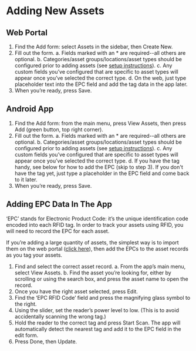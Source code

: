 # Adding New Assets

## Web Portal 

 1. Find the Add form: select Assets in the sidebar, then Create New.
 2. Fill out the form.
    a. Fields marked with an * are required--all others are optional.
    b. Categories/asset groups/locations/asset types should be configured prior to adding assets (see [setup instructions](https://github.com/TEC-RFID/rfid-asset-documentation/blob/main/users/setup.md)).
    c. Any custom fields you’ve configured that are specific to asset types will appear once you’ve selected the correct type.
    d. On the web, just type placeholder text into the EPC field and add the tag data in the app later. 
 3. When you’re ready, press Save.

## Android App

 1. Find the Add form: from the main menu, press View Assets, then press Add (green button, top right corner).
 2. Fill out the form.
    a. Fields marked with an * are required--all others are optional.
    b. Categories/asset groups/locations/asset types should be configured prior to adding assets (see [setup instructions](https://github.com/TEC-RFID/rfid-asset-documentation/blob/main/users/setup.md)).
    c. Any custom fields you’ve configured that are specific to asset types will appear once you’ve selected the correct type.
    d. If you have the tag handy, see below for how to add the EPC (skip to step 3). If you don't have the tag yet, just type a placeholder in the EPC field and come back to it later. 
 4. When you’re ready, press Save.

## Adding EPC Data In The App

‘EPC’ stands for Electronic Product Code: it’s the unique identification code encoded into each RFID tag. In order to track your assets using RFID, you will need to record the EPC for each asset.

If you’re adding a large quantity of assets, the simplest way is to import them on the web portal ([click here](https://github.com/TEC-RFID/rfid-asset-documentation/blob/main/users/importingassets.md)), then add the EPCs to the asset records as you tag your assets.

 1. Find and select the correct asset record.
    a. From the app’s main menu, select View Assets.
    b. Find the asset you’re looking for, either by scrolling or using the search box, and press the asset name to open the record.
 2. Once you have the right asset selected, press Edit.
 3. Find the ‘EPC RFID Code’ field and press the magnifying glass symbol to the right.
 4. Using the slider, set the reader’s power level to low. (This is to avoid accidentally scanning the wrong tag.)
 5. Hold the reader to the correct tag and press Start Scan. The app will automatically detect the nearest tag and add it to the EPC field in the edit form.
 6. Press Done, then Update.
